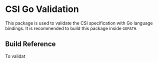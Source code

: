 # CSI Go Validation

This package is used to validate the CSI specification with Go language bindings.
It is recommended to build this package inside `GOPATH`.

## Build Reference

To validat